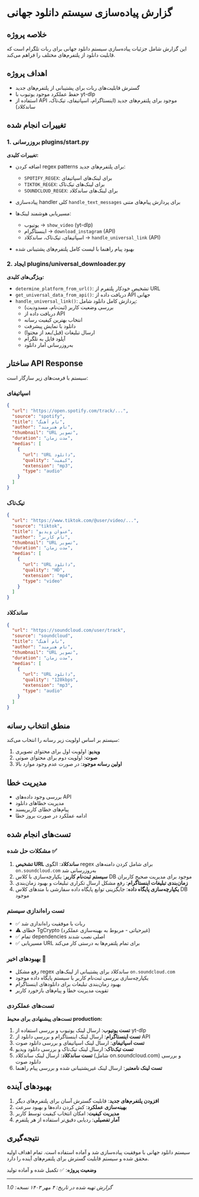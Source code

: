 # گزارش پیاده‌سازی سیستم دانلود جهانی

## خلاصه پروژه
این گزارش شامل جزئیات پیاده‌سازی سیستم دانلود جهانی برای ربات تلگرام است که قابلیت دانلود از پلتفرم‌های مختلف را فراهم می‌کند.

## اهداف پروژه
- گسترش قابلیت‌های ربات برای پشتیبانی از پلتفرم‌های جدید
- حفظ عملکرد موجود یوتیوب با yt-dlp
- استفاده از API موجود برای پلتفرم‌های جدید (اینستاگرام، اسپاتیفای، تیک‌تاک، ساندکلاد)

## تغییرات انجام شده

### 1. بروزرسانی plugins/start.py
**تغییرات کلیدی:**
- اضافه کردن regex patterns برای پلتفرم‌های جدید:
  - `SPOTIFY_REGEX`: برای لینک‌های اسپاتیفای
  - `TIKTOK_REGEX`: برای لینک‌های تیک‌تاک
  - `SOUNDCLOUD_REGEX`: برای لینک‌های ساندکلاد

- پیاده‌سازی handler کلی `handle_text_messages` برای پردازش پیام‌های متنی
- مسیریابی هوشمند لینک‌ها:
  - یوتیوب → `show_video` (yt-dlp)
  - اینستاگرام → `download_instagram` (API)
  - اسپاتیفای، تیک‌تاک، ساندکلاد → `handle_universal_link` (API)

- بهبود پیام راهنما با لیست کامل پلتفرم‌های پشتیبانی شده

### 2. ایجاد plugins/universal_downloader.py
**ویژگی‌های کلیدی:**
- `determine_platform_from_url()`: تشخیص خودکار پلتفرم از URL
- `get_universal_data_from_api()`: دریافت داده از API جهانی
- `handle_universal_link()`: پردازش کامل دانلود شامل:
  - بررسی وضعیت کاربر (ثبت‌نام، مسدودیت)
  - دریافت داده از API
  - انتخاب بهترین کیفیت رسانه
  - دانلود با نمایش پیشرفت
  - ارسال تبلیغات (قبل/بعد از محتوا)
  - آپلود فایل به تلگرام
  - به‌روزرسانی آمار دانلود

## ساختار API Response
سیستم با فرمت‌های زیر سازگار است:

### اسپاتیفای
```json
{
  "url": "https://open.spotify.com/track/...",
  "source": "spotify",
  "title": "نام آهنگ",
  "author": "نام هنرمند",
  "thumbnail": "URL تصویر",
  "duration": "مدت زمان",
  "medias": [
    {
      "url": "URL دانلود",
      "quality": "کیفیت",
      "extension": "mp3",
      "type": "audio"
    }
  ]
}
```

### تیک‌تاک
```json
{
  "url": "https://www.tiktok.com/@user/video/...",
  "source": "tiktok",
  "title": "عنوان ویدیو",
  "author": "نام کاربر",
  "thumbnail": "URL تصویر",
  "duration": "مدت زمان",
  "medias": [
    {
      "url": "URL دانلود",
      "quality": "HD",
      "extension": "mp4",
      "type": "video"
    }
  ]
}
```

### ساندکلاد
```json
{
  "url": "https://soundcloud.com/user/track",
  "source": "soundcloud",
  "title": "نام آهنگ",
  "author": "نام هنرمند",
  "thumbnail": "URL تصویر",
  "duration": "مدت زمان",
  "medias": [
    {
      "url": "URL دانلود",
      "quality": "128kbps",
      "extension": "mp3",
      "type": "audio"
    }
  ]
}
```

## منطق انتخاب رسانه
سیستم بر اساس اولویت زیر رسانه را انتخاب می‌کند:
1. **ویدیو**: اولویت اول برای محتوای تصویری
2. **صوت**: اولویت دوم برای محتوای صوتی
3. **اولین رسانه موجود**: در صورت عدم وجود موارد بالا

## مدیریت خطا
- بررسی وجود داده‌های API
- مدیریت خطاهای دانلود
- پیام‌های خطای کاربرپسند
- ادامه عملکرد در صورت بروز خطا

## تست‌های انجام شده

### مشکلات حل شده ✅
1. **تشخیص URL ساندکلاد**: الگوی regex برای شامل کردن دامنه‌های `on.soundcloud.com` به‌روزرسانی شد
2. **سیستم ثبت‌نام کاربر**: یکپارچه‌سازی با کلاس DB موجود برای مدیریت صحیح کاربران
3. **زمان‌بندی تبلیغات اینستاگرام**: رفع مشکل ارسال تکراری تبلیغات و بهبود زمان‌بندی
4. **یکپارچه‌سازی پایگاه داده**: جایگزینی توابع پایگاه داده سفارشی با متدهای کلاس DB موجود

### تست راه‌اندازی سیستم
- ✅ ربات با موفقیت راه‌اندازی شد
- ⚠️ خطای TgCrypto (غیرحیاتی - مربوط به بهینه‌سازی عملکرد)
- ✅ تمام dependencies اصلی نصب شدند
- ✅ مسیریابی URL برای تمام پلتفرم‌ها به درستی کار می‌کند

### بهبودهای اخیر 🔧
- رفع مشکل regex ساندکلاد برای پشتیبانی از لینک‌های `on.soundcloud.com`
- یکپارچه‌سازی بررسی ثبت‌نام کاربر با سیستم پایگاه داده موجود
- بهبود زمان‌بندی تبلیغات برای دانلودهای اینستاگرام
- تقویت مدیریت خطا و پیام‌های بازخورد کاربر

### تست‌های عملکردی
**تست‌های پیشنهادی برای محیط production:**
1. **تست یوتیوب**: ارسال لینک یوتیوب و بررسی استفاده از yt-dlp
2. **تست اینستاگرام**: ارسال لینک اینستاگرام و بررسی دانلود از API
3. **تست اسپاتیفای**: ارسال لینک اسپاتیفای و بررسی دانلود صوت
4. **تست تیک‌تاک**: ارسال لینک تیک‌تاک و بررسی دانلود ویدیو
5. **تست ساندکلاد**: ارسال لینک ساندکلاد (شامل on.soundcloud.com) و بررسی دانلود صوت
6. **تست لینک نامعتبر**: ارسال لینک غیرپشتیبانی شده و بررسی پیام راهنما

## بهبودهای آینده
1. **افزودن پلتفرم‌های جدید**: قابلیت گسترش آسان برای پلتفرم‌های دیگر
2. **بهینه‌سازی عملکرد**: کش کردن داده‌ها و بهبود سرعت
3. **مدیریت کیفیت**: امکان انتخاب کیفیت توسط کاربر
4. **آمار تفصیلی**: ردیابی دقیق‌تر استفاده از هر پلتفرم

## نتیجه‌گیری
سیستم دانلود جهانی با موفقیت پیاده‌سازی شد و آماده استفاده است. تمام اهداف اولیه محقق شده و سیستم قابلیت گسترش برای پلتفرم‌های آینده را دارد.

**وضعیت پروژه**: ✅ تکمیل شده و آماده تولید

---
*گزارش تهیه شده در تاریخ: ۴ مهر ۱۴۰۳*
*نسخه: 1.0*